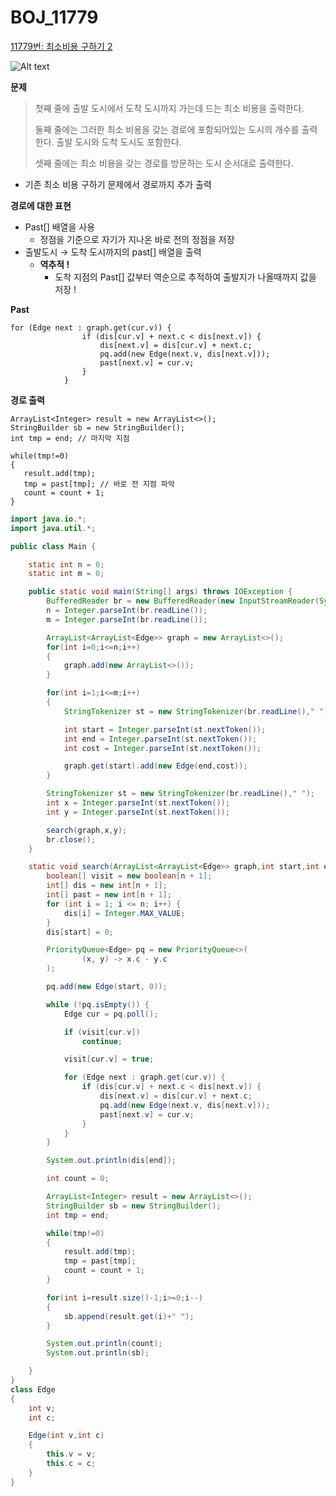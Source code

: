 # BOJ_11779

[11779번: 최소비용 구하기 2](https://www.acmicpc.net/problem/11779)

![Alt text](https://user-images.githubusercontent.com/84346055/253886172-74657ff3-9328-4c12-8825-526d9cba7003.png)

**문제**

> 첫째 줄에 출발 도시에서 도착 도시까지 가는데 드는 최소 비용을 출력한다.
>
>
> 둘째 줄에는 그러한 최소 비용을 갖는 경로에 포함되어있는 도시의 개수를 출력한다. 출발 도시와 도착 도시도 포함한다.
>
> 셋째 줄에는 최소 비용을 갖는 경로를 방문하는 도시 순서대로 출력한다.
>
- 기존 최소 비용 구하기 문제에서 경로까지 추가 출력

**경로에 대한 표현**

- Past[] 배열을 사용
    - 정점을 기준으로 자기가 지나온 바로 전의 정점을 저장
- 출발도시 → 도착 도시까지의 past[] 배열을 출력
    - **역추적 !**
        - 도착 지점의 Past[] 값부터 역순으로 추적하여 출발지가 나올때까지 값을 저장 !

**Past**

```
for (Edge next : graph.get(cur.v)) {
                if (dis[cur.v] + next.c < dis[next.v]) {
                    dis[next.v] = dis[cur.v] + next.c;
                    pq.add(new Edge(next.v, dis[next.v]));
                    past[next.v] = cur.v;
                }
            }
```

**경로 출력**

```
ArrayList<Integer> result = new ArrayList<>();
StringBuilder sb = new StringBuilder();
int tmp = end; // 마지막 지점

while(tmp!=0)
{
   result.add(tmp);
   tmp = past[tmp]; // 바로 전 지점 파악
   count = count + 1;
}
```

```java
import java.io.*;
import java.util.*;

public class Main {

    static int n = 0;
    static int m = 0;

    public static void main(String[] args) throws IOException {
        BufferedReader br = new BufferedReader(new InputStreamReader(System.in));
        n = Integer.parseInt(br.readLine());
        m = Integer.parseInt(br.readLine());

        ArrayList<ArrayList<Edge>> graph = new ArrayList<>();
        for(int i=0;i<=n;i++)
        {
            graph.add(new ArrayList<>());
        }

        for(int i=1;i<=m;i++)
        {
            StringTokenizer st = new StringTokenizer(br.readLine()," ");

            int start = Integer.parseInt(st.nextToken());
            int end = Integer.parseInt(st.nextToken());
            int cost = Integer.parseInt(st.nextToken());

            graph.get(start).add(new Edge(end,cost));
        }

        StringTokenizer st = new StringTokenizer(br.readLine()," ");
        int x = Integer.parseInt(st.nextToken());
        int y = Integer.parseInt(st.nextToken());

        search(graph,x,y);
        br.close();
    }

    static void search(ArrayList<ArrayList<Edge>> graph,int start,int end) {
        boolean[] visit = new boolean[n + 1];
        int[] dis = new int[n + 1];
        int[] past = new int[n + 1];
        for (int i = 1; i <= n; i++) {
            dis[i] = Integer.MAX_VALUE;
        }
        dis[start] = 0;

        PriorityQueue<Edge> pq = new PriorityQueue<>(
                (x, y) -> x.c - y.c
        );

        pq.add(new Edge(start, 0));

        while (!pq.isEmpty()) {
            Edge cur = pq.poll();

            if (visit[cur.v])
                continue;

            visit[cur.v] = true;

            for (Edge next : graph.get(cur.v)) {
                if (dis[cur.v] + next.c < dis[next.v]) {
                    dis[next.v] = dis[cur.v] + next.c;
                    pq.add(new Edge(next.v, dis[next.v]));
                    past[next.v] = cur.v;
                }
            }
        }

        System.out.println(dis[end]);

        int count = 0;

        ArrayList<Integer> result = new ArrayList<>();
        StringBuilder sb = new StringBuilder();
        int tmp = end;

        while(tmp!=0)
        {
            result.add(tmp);
            tmp = past[tmp];
            count = count + 1;
        }

        for(int i=result.size()-1;i>=0;i--)
        {
            sb.append(result.get(i)+" ");
        }

        System.out.println(count);
        System.out.println(sb);

    }
}
class Edge
{
    int v;
    int c;

    Edge(int v,int c)
    {
        this.v = v;
        this.c = c;
    }
}
```
